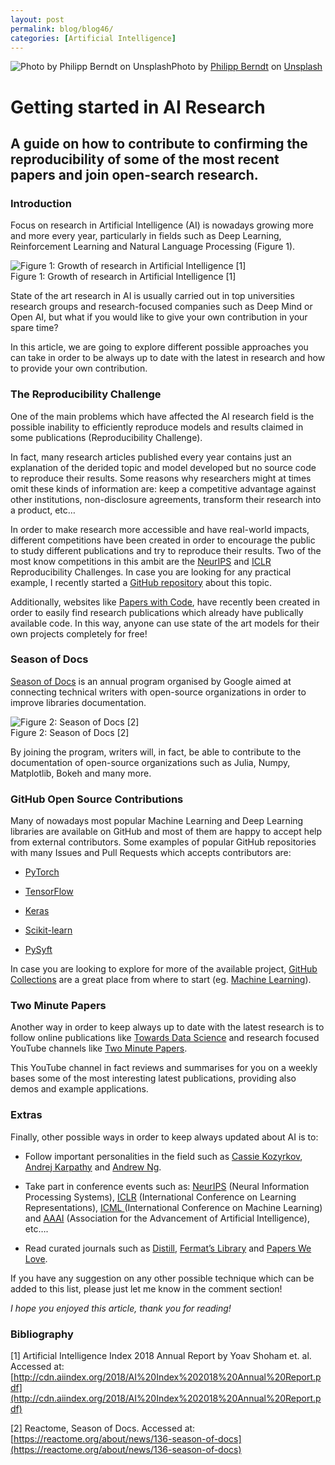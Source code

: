 ```yaml
---
layout: post
permalink: blog/blog46/
categories: [Artificial Intelligence]
---
```


![Photo by [Philipp Berndt](https://unsplash.com/@philberndt?utm_source=medium&utm_medium=referral) on [Unsplash](https://unsplash.com?utm_source=medium&utm_medium=referral)](https://cdn-images-1.medium.com/max/10400/0*zF1BaisV1GhtHdbJ)Photo by [Philipp Berndt](https://unsplash.com/@philberndt?utm_source=medium&utm_medium=referral) on [Unsplash](https://unsplash.com?utm_source=medium&utm_medium=referral)

<!--end_excerpt-->

# Getting started in AI Research

## A guide on how to contribute to confirming the reproducibility of some of the most recent papers and join open-search research.

### Introduction

Focus on research in Artificial Intelligence (AI) is nowadays growing more and more every year, particularly in fields such as Deep Learning, Reinforcement Learning and Natural Language Processing (Figure 1).

![Figure 1: Growth of research in Artificial Intelligence [1]](https://cdn-images-1.medium.com/max/2920/1*lPqQFaUr-NeifYFmNFBTyQ.png) <br>
Figure 1: Growth of research in Artificial Intelligence [1]

State of the art research in AI is usually carried out in top universities research groups and research-focused companies such as Deep Mind or Open AI, but what if you would like to give your own contribution in your spare time?

In this article, we are going to explore different possible approaches you can take in order to be always up to date with the latest in research and how to provide your own contribution.

### The Reproducibility Challenge

One of the main problems which have affected the AI research field is the possible inability to efficiently reproduce models and results claimed in some publications (Reproducibility Challenge).

In fact, many research articles published every year contains just an explanation of the derided topic and model developed but no source code to reproduce their results. Some reasons why researchers might at times omit these kinds of information are: keep a competitive advantage against other institutions, non-disclosure agreements, transform their research into a product, etc…

In order to make research more accessible and have real-world impacts, different competitions have been created in order to encourage the public to study different publications and try to reproduce their results. Two of the most know competitions in this ambit are the [NeurIPS](https://reproducibility-challenge.github.io/neurips2019/) and [ICLR](https://reproducibility-challenge.github.io/iclr_2019/) Reproducibility Challenges. In case you are looking for any practical example, I recently started a [GitHub repository](https://github.com/pierpaolo28/Reproduced-Research-Papers/tree/master/Genetic%20Algorithms) about this topic.

Additionally, websites like [Papers with Code](https://paperswithcode.com/), have recently been created in order to easily find research publications which already have publically available code. In this way, anyone can use state of the art models for their own projects completely for free!

### Season of Docs

[Season of Docs](https://developers.google.com/season-of-docs) is an annual program organised by Google aimed at connecting technical writers with open-source organizations in order to improve libraries documentation.

![Figure 2: Season of Docs [2]](https://cdn-images-1.medium.com/max/4168/1*-h6ZLLi873PRFPQOlGHmfw.png)<br>
Figure 2: Season of Docs [2]

By joining the program, writers will, in fact, be able to contribute to the documentation of open-source organizations such as Julia, Numpy, Matplotlib, Bokeh and many more.

### GitHub Open Source Contributions

Many of nowadays most popular Machine Learning and Deep Learning libraries are available on GitHub and most of them are happy to accept help from external contributors. Some examples of popular GitHub repositories with many Issues and Pull Requests which accepts contributors are:

* [PyTorch](https://github.com/pytorch/pytorch)

* [TensorFlow](https://github.com/tensorflow/tensorflow)

* [Keras](https://github.com/keras-team/keras)

* [Scikit-learn](https://github.com/scikit-learn/scikit-learn)

* [PySyft](https://github.com/OpenMined/PySyft)

In case you are looking to explore for more of the available project, [GitHub Collections](https://github.com/collections) are a great place from where to start (eg. [Machine Learning](https://github.com/collections/machine-learning)).

### Two Minute Papers

Another way in order to keep always up to date with the latest research is to follow online publications like [Towards Data Science](https://towardsdatascience.com/) and research focused YouTube channels like [Two Minute Papers](https://www.youtube.com/channel/UCbfYPyITQ-7l4upoX8nvctg).

This YouTube channel in fact reviews and summarises for you on a weekly bases some of the most interesting latest publications, providing also demos and example applications.

### Extras

Finally, other possible ways in order to keep always updated about AI is to:

* Follow important personalities in the field such as [Cassie Kozyrkov](https://medium.com/@kozyrkov), [Andrej Karpathy](http://karpathy.github.io/) and [Andrew Ng](https://en.wikipedia.org/wiki/Andrew_Ng).

* Take part in conference events such as: [NeurIPS](https://nips.cc/) (Neural Information Processing Systems), [ICLR](https://iclr.cc/) (International Conference on Learning Representations), [ICML ](https://icml.cc/)(International Conference on Machine Learning) and [AAAI](https://www.aaai.org/) (Association for the Advancement of Artificial Intelligence), etc….

* Read curated journals such as [Distill](https://distill.pub/), [Fermat’s Library](https://fermatslibrary.com/journal_club) and [Papers We Love](https://paperswelove.org/).

If you have any suggestion on any other possible technique which can be added to this list, please just let me know in the comment section!

*I hope you enjoyed this article, thank you for reading!*

### Bibliography

[1] Artificial Intelligence Index 2018 Annual Report by Yoav Shoham et. al. Accessed at: [http://cdn.aiindex.org/2018/AI%20Index%202018%20Annual%20Report.pdf](http://cdn.aiindex.org/2018/AI%20Index%202018%20Annual%20Report.pdf)

[2] Reactome, Season of Docs. Accessed at: [https://reactome.org/about/news/136-season-of-docs](https://reactome.org/about/news/136-season-of-docs)
